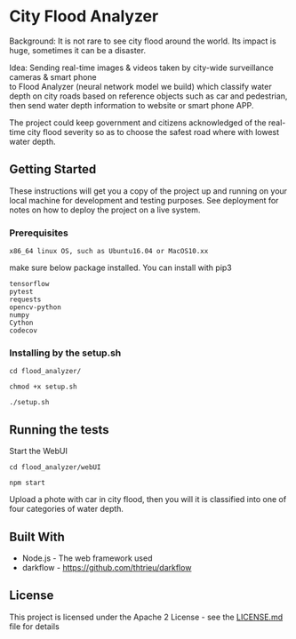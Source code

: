 # City Flood Analyzer

Background:
   It is not rare to see city flood around the world. Its impact is huge, sometimes it can be a disaster. 

Idea:
   Sending real-time images & videos taken by city-wide surveillance cameras & smart phone     
   to Flood Analyzer (neural network model we build) which classify water depth
   on city roads based on reference objects such as car and pedestrian, 
   then send water depth information to website or smart phone APP. 

The project could keep government and citizens acknowledged of the real-time city flood severity so as to choose the safest road where with lowest water depth.

## Getting Started

These instructions will get you a copy of the project up and running on your local machine for development and testing purposes. See deployment for notes on how to deploy the project on a live system.

### Prerequisites

```
x86_64 linux OS, such as Ubuntu16.04 or MacOS10.xx 
```

make sure below package installed. You can install with pip3

```
tensorflow
pytest
requests
opencv-python
numpy
Cython
codecov
```

### Installing by the setup.sh


```
cd flood_analyzer/
```

```
chmod +x setup.sh
```

```
./setup.sh
```
## Running the tests

Start the WebUI

```
cd flood_analyzer/webUI
```

```
npm start 
```

Upload a phote with car in city flood, then you will it is classified into one of four categories of water depth.


## Built With

* Node.js - The web framework used
* darkflow - https://github.com/thtrieu/darkflow

## License

This project is licensed under the Apache 2 License - see the [LICENSE.md](LICENSE.md) file for details
